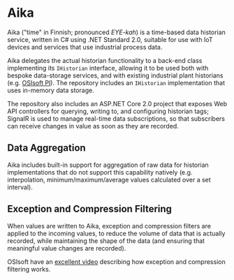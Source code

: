 # Aika


Aika ("time" in Finnish; pronounced *EYE-kah*) is a time-based data historian service, written in C# using .NET Standard 2.0, suitable for use with IoT devices and services that use industrial process data.

Aika delegates the actual historian functionality to a back-end class implementing its `IHistorian` interface, allowing it to be used both with bespoke data-storage services, and with existing industrial plant historians (e.g. [OSIsoft PI](https://www.osisoft.com/pi-system/pi-capabilities/pi-server/)).  The repository includes an `IHistorian` implementation that uses in-memory data storage.

The repository also includes an ASP.NET Core 2.0 project that exposes Web API controllers for querying, writing to, and configuring historian tags; SignalR is used to manage real-time data subscriptions, so that subscribers can receive changes in value as soon as they are recorded.


## Data Aggregation

Aika includes built-in support for aggregation of raw data for historian implementations that do not support this capability natively (e.g. interpolation, minimum/maximum/average values calculated over a set interval).


## Exception and Compression Filtering

When values are written to Aika, exception and compression filters are applied to the incoming values, to reduce the volume of data that is actually recorded, while maintaining the shape of the data (and ensuring that meaningful value changes are recorded).

OSIsoft have an [excellent video](https://www.youtube.com/watch?v=89hg2mme7S0) describing how exception and compression filtering works.
